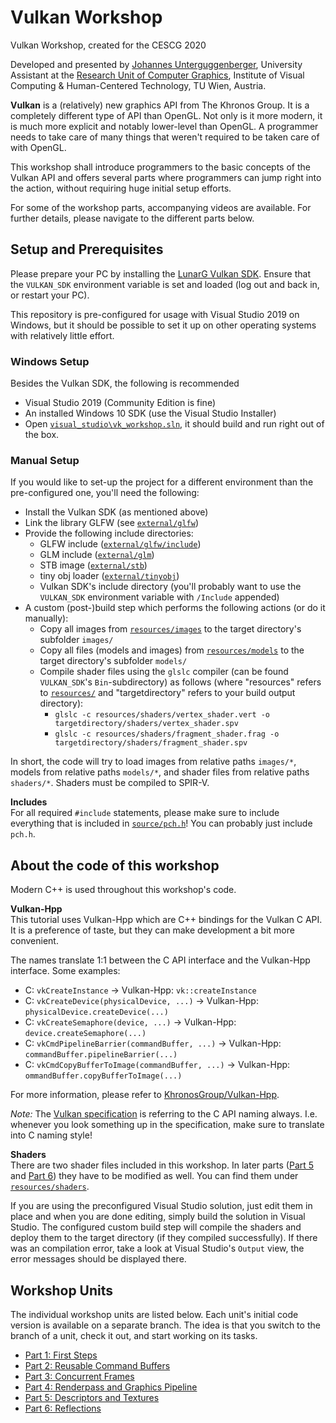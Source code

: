 # Vulkan Workshop

Vulkan Workshop, created for the CESCG 2020

Developed and presented by [Johannes Unterguggenberger](https://www.cg.tuwien.ac.at/staff/JohannesUnterguggenberger.html), University Assistant at the [Research Unit of Computer Graphics](https://www.cg.tuwien.ac.at/), Institute of Visual Computing & Human-Centered Technology, TU Wien, Austria.

**Vulkan** is a (relatively) new graphics API from The Khronos Group. It is a completely different type of API than OpenGL. Not only is it more modern, it is much more explicit and notably lower-level than OpenGL. A programmer needs to take care of many things that weren't required to be taken care of with OpenGL. 

This workshop shall introduce programmers to the basic concepts of the Vulkan API and offers several parts where programmers can jump right into the action, without requiring huge initial setup efforts.

For some of the workshop parts, accompanying videos are available. For further details, please navigate to the different parts below.

## Setup and Prerequisites

Please prepare your PC by installing the [LunarG Vulkan SDK](https://vulkan.lunarg.com/sdk/home). Ensure that the `VULKAN_SDK` environment variable is set and loaded (log out and back in, or restart your PC).

This repository is pre-configured for usage with Visual Studio 2019 on Windows, but it should be possible to set it up on other operating systems with relatively little effort. 

### Windows Setup 

Besides the Vulkan SDK, the following is recommended
* Visual Studio 2019 (Community Edition is fine)
* An installed Windows 10 SDK (use the Visual Studio Installer)
* Open [`visual_studio\vk_workshop.sln`](visual_studio), it should build and run right out of the box.

### Manual Setup

If you would like to set-up the project for a different environment than the pre-configured one, you'll need the following:
* Install the Vulkan SDK (as mentioned above)
* Link the library GLFW (see [`external/glfw`](external/glfw))
* Provide the following include directories:
  * GLFW include ([`external/glfw/include`](external/glfw/include))
  * GLM include ([`external/glm`](external/glm))
  * STB image ([`external/stb`](external/stb))
  * tiny obj loader ([`external/tinyobj`](external/tinyobj))
  * Vulkan SDK's include directory (you'll probably want to use the `VULKAN_SDK` environment variable with `/Include` appended)
* A custom (post-)build step which performs the following actions (or do it manually): 
  * Copy all images from [`resources/images`](resources/images) to the target directory's subfolder `images/`
  * Copy all files (models and images) from [`resources/models`](resources/models) to the target directory's subfolder `models/`
  * Compile shader files using the `glslc` compiler (can be found `VULKAN_SDK`'s `Bin`-subdirectory) as follows (where "resources" refers to [`resources/`](resources) and "targetdirectory" refers to your build output directory):
    * `glslc -c resources/shaders/vertex_shader.vert -o targetdirectory/shaders/vertex_shader.spv`
    * `glslc -c resources/shaders/fragment_shader.frag -o targetdirectory/shaders/fragment_shader.spv`
    
In short, the code will try to load images from relative paths `images/*`, models from relative paths `models/*`, and shader files from relative paths `shaders/*`. Shaders must be compiled to SPIR-V.

**Includes**   
For all required `#include` statements, please make sure to include everything that is included in [`source/pch.h`](source/pch.h)! You can probably just include `pch.h`.

## About the code of this workshop

Modern C++ is used throughout this workshop's code.

**Vulkan-Hpp**     
This tutorial uses Vulkan-Hpp which are C++ bindings for the Vulkan C API. It is a preference of taste, but they can make development a bit more convenient. 

The names translate 1:1 between the C API interface and the Vulkan-Hpp interface. Some examples: 
* C: `vkCreateInstance` -> Vulkan-Hpp: `vk::createInstance`
* C: `vkCreateDevice(physicalDevice, ...)` -> Vulkan-Hpp: `physicalDevice.createDevice(...)`
* C: `vkCreateSemaphore(device, ...)` -> Vulkan-Hpp: `device.createSemaphore(...)`
* C: `vkCmdPipelineBarrier(commandBuffer, ...)` -> Vulkan-Hpp: `commandBuffer.pipelineBarrier(...)`
* C: `vkCmdCopyBufferToImage(commandBuffer, ...)` -> Vulkan-Hpp: `ommandBuffer.copyBufferToImage(...)`

For more information, please refer to [KhronosGroup/Vulkan-Hpp](https://github.com/KhronosGroup/Vulkan-Hpp).

*Note:* The [Vulkan specification](https://www.khronos.org/registry/vulkan/specs/1.2-extensions/html/vkspec.html) is referring to the C API naming always. I.e. whenever you look something up in the specification, make sure to translate into C naming style!

**Shaders**     
There are two shader files included in this workshop. In later parts ([Part 5](https://github.com/cg-tuwien/VulkanWorkshop/tree/part5) and [Part 6](https://github.com/cg-tuwien/VulkanWorkshop/tree/part6)) they have to be modified as well. You can find them under [`resources/shaders`](resources/shaders). 

If you are using the preconfigured Visual Studio solution, just edit them in place and when you are done editing, simply build the solution in Visual Studio. The configured custom build step will compile the shaders and deploy them to the target directory (if they compiled successfully). If there was an compilation error, take a look at Visual Studio's `Output` view, the error messages should be displayed there.

## Workshop Units

The individual workshop units are listed below. Each unit's initial code version is available on a separate branch. The idea is that you switch to the branch of a unit, check it out, and start working on its tasks.
* [Part 1: First Steps](https://github.com/cg-tuwien/VulkanWorkshop/tree/part1)
* [Part 2: Reusable Command Buffers](https://github.com/cg-tuwien/VulkanWorkshop/tree/part2)
* [Part 3: Concurrent Frames](https://github.com/cg-tuwien/VulkanWorkshop/tree/part3)
* [Part 4: Renderpass and Graphics Pipeline](https://github.com/cg-tuwien/VulkanWorkshop/tree/part4)
* [Part 5: Descriptors and Textures](https://github.com/cg-tuwien/VulkanWorkshop/tree/part5)
* [Part 6: Reflections](https://github.com/cg-tuwien/VulkanWorkshop/tree/part6)
